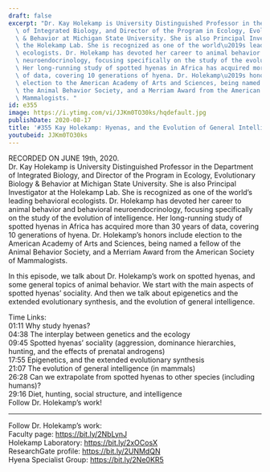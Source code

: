 ```yaml
---
draft: false
excerpt: "Dr. Kay Holekamp is University Distinguished Professor in the Department\
  \ of Integrated Biology, and Director of the Program in Ecology, Evolutionary Biology\
  \ & Behavior at Michigan State University. She is also Principal Investigator at\
  \ the Holekamp Lab. She is recognized as one of the world\u2019s leading behavioral\
  \ ecologists. Dr. Holekamp has devoted her career to animal behavior and behavioral\
  \ neuroendocrinology, focusing specifically on the study of the evolution of intelligence.\
  \ Her long-running study of spotted hyenas in Africa has acquired more than 30 years\
  \ of data, covering 10 generations of hyena. Dr. Holekamp\u2019s honors include\
  \ election to the American Academy of Arts and Sciences, being named a fellow of\
  \ the Animal Behavior Society, and a Merriam Award from the American Society of\
  \ Mammalogists. "
id: e355
image: https://i.ytimg.com/vi/JJKm0TO30ks/hqdefault.jpg
publishDate: 2020-08-17
title: '#355 Kay Holekamp: Hyenas, and the Evolution of General Intelligence'
youtubeid: JJKm0TO30ks
---
```

RECORDED ON JUNE 19th, 2020.  
Dr. Kay Holekamp is University Distinguished Professor in the Department of Integrated Biology, and Director of the Program in Ecology, Evolutionary Biology & Behavior at Michigan State University. She is also Principal Investigator at the Holekamp Lab. She is recognized as one of the world’s leading behavioral ecologists. Dr. Holekamp has devoted her career to animal behavior and behavioral neuroendocrinology, focusing specifically on the study of the evolution of intelligence. Her long-running study of spotted hyenas in Africa has acquired more than 30 years of data, covering 10 generations of hyena. Dr. Holekamp’s honors include election to the American Academy of Arts and Sciences, being named a fellow of the Animal Behavior Society, and a Merriam Award from the American Society of Mammalogists. 

In this episode, we talk about Dr. Holekamp’s work on spotted hyenas, and some general topics of animal behavior. We start with the main aspects of spotted hyenas’ sociality. And then we talk about epigenetics and the extended evolutionary synthesis, and the evolution of general intelligence.

Time Links:  
01:11  Why study hyenas?  
04:38  The interplay between genetics and the ecology  
09:45  Spotted hyenas’ sociality (aggression, dominance hierarchies, hunting, and the effects of prenatal androgens)  
17:55  Epigenetics, and the extended evolutionary synthesis  
21:07  The evolution of general intelligence (in mammals)  
26:28  Can we extrapolate from spotted hyenas to other species (including humans)?  
29:16  Diet, hunting, social structure, and intelligence  
  Follow Dr. Holekamp’s work!

---

Follow Dr. Holekamp’s work:  
Faculty page: https://bit.ly/2NbLynJ  
Holekamp Laboratory: https://bit.ly/2xOCosX  
ResearchGate profile: https://bit.ly/2UNMdQN  
Hyena Specialist Group: https://bit.ly/2Ne0KR5
